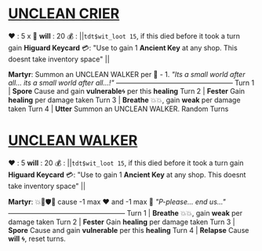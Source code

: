 # [__**UNCLEAN CRIER**__](<https://www.youtube.com/watch?v=3mt7fkr7-cA>)
❤️ : 5 x 👥
__will__ : 20
💰 : ||`tdt$wit_loot 15`, if this died before it took a turn gain **Higuard Keycard** 💳: "Use to gain 1 **Ancient Key** at any shop. This doesnt take inventory space" ||

**Martyr**: Summon an UNCLEAN WALKER per 👥 - 1.
*"Its a small world after all... its a small world after all...!"*
—————————————————
Turn 1  | **Spore** Cause and gain __vulnerable__🌀 per this __healing__
Turn 2 | **Fester** Gain __healing__ per damage taken
Turn 3 | **Breathe** 💥💥, gain __weak__ per damage taken 
Turn 4 | **Utter** Summon an UNCLEAN WALKER. Random Turns

# [__**UNCLEAN WALKER**__](<https://www.youtube.com/watch?v=47jpx7TZaMY>)
❤️ : 5
__will__ : 20
💰 : ||`tdt$wit_loot 15`, if this died before it took a turn gain **Higuard Keycard** 💳: "Use to gain 1 **Ancient Key** at any shop. This doesnt take inventory space" ||

**Martyr**: 💥🚫🛡️🔀 cause -1 max ❤️ and -1 max 🔷
*"P-please... end us..."*
—————————————————
Turn 1  | **Breathe** 💥💥, gain __weak__ per damage taken 
Turn 2 | **Fester** Gain __healing__ per damage taken
Turn 3 | **Spore** Cause and gain __vulnerable__ per this __healing__
Turn 4 | **Relapse** Cause __will__ 🌀, reset turns.
